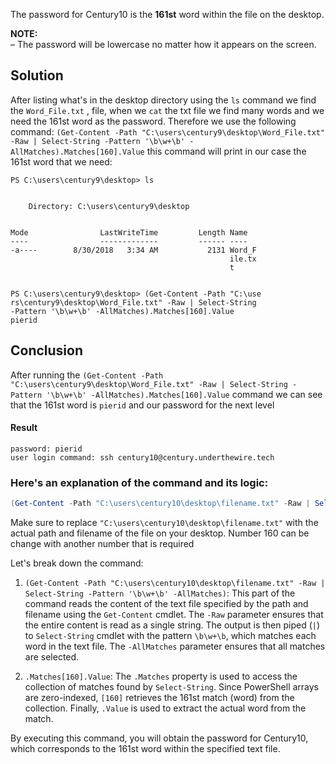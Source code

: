 

The password for Century10 is the **161st** word within the file on the desktop.  
  
**NOTE:**  
– The password will be lowercase no matter how it appears on the screen.

## Solution

After listing what's in the desktop directory using the `ls` command we find the `Word_File.txt` , file, when we  `cat` the txt file we find many words and we need the 161st word as the password. Therefore we use the following command: `(Get-Content -Path "C:\users\century9\desktop\Word_File.txt" -Raw | Select-String -Pattern '\b\w+\b' -AllMatches).Matches[160].Value` this command will print in our case  the 161st word that we need:

```
PS C:\users\century9\desktop> ls


    Directory: C:\users\century9\desktop


Mode                LastWriteTime         Length Name
----                -------------         ------ ----
-a----        8/30/2018   3:34 AM           2131 Word_F
                                                 ile.tx
                                                 t


PS C:\users\century9\desktop> (Get-Content -Path "C:\use
rs\century9\desktop\Word_File.txt" -Raw | Select-String
-Pattern '\b\w+\b' -AllMatches).Matches[160].Value
pierid
```

## Conclusion 

After running the `(Get-Content -Path "C:\users\century9\desktop\Word_File.txt" -Raw | Select-String -Pattern '\b\w+\b' -AllMatches).Matches[160].Value` command we can see that the 161st word is `pierid` and our password for the next level

#### Result

```
password: pierid
user login command: ssh century10@century.underthewire.tech
```

### Here's an explanation of the command and its logic:



```powershell
(Get-Content -Path "C:\users\century10\desktop\filename.txt" -Raw | Select-String -Pattern '\b\w+\b' -AllMatches).Matches[160].Value
```

Make sure to replace `"C:\users\century10\desktop\filename.txt"` with the actual path and filename of the file on your desktop. Number 160 can be change with another number that is required 

Let's break down the command:

1. `(Get-Content -Path "C:\users\century10\desktop\filename.txt" -Raw | Select-String -Pattern '\b\w+\b' -AllMatches)`: This part of the command reads the content of the text file specified by the path and filename using the `Get-Content` cmdlet. The `-Raw` parameter ensures that the entire content is read as a single string. The output is then piped (`|`) to `Select-String` cmdlet with the pattern `\b\w+\b`, which matches each word in the text file. The `-AllMatches` parameter ensures that all matches are selected.

2. `.Matches[160].Value`: The `.Matches` property is used to access the collection of matches found by `Select-String`. Since PowerShell arrays are zero-indexed, `[160]` retrieves the 161st match (word) from the collection. Finally, `.Value` is used to extract the actual word from the match.

By executing this command, you will obtain the password for Century10, which corresponds to the 161st word within the specified text file.